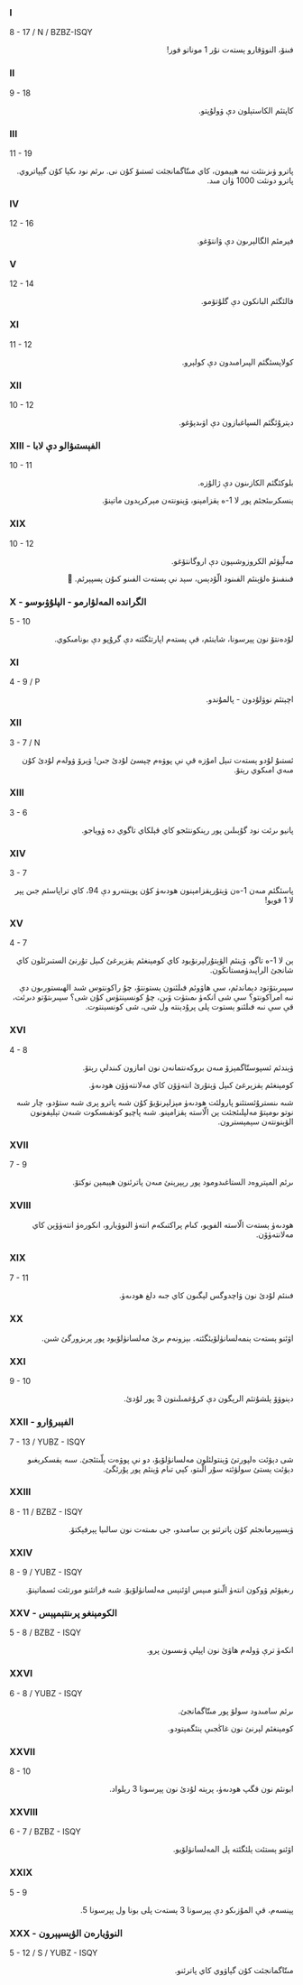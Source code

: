 ### I
8 - 17 / N / BZBZ-ISQY
<p dir="rtl">
فىنۆ، النوۋقارو ېستەت نۇر 1 موناتو فور!
</p>

### II
9 - 18
<p dir="rtl">
كاپتئم الكاستېلون دې ۋولۇپتو.
</p>

### III
11 - 19
<p dir="rtl">
پاترو ۋىزىتئت نىە ھېيمون، كاي مىتّاگمانجئت ئستىۆ كۇن نى. ىرئم نود ىكېا كۇن گېپاتروي. پاترو دونئت 1000 ۈان مىد.
</p>

### IV
12 - 16
<p dir="rtl">
فېرمئم الگالېرىون دې ۋانتۆغو.
</p>

### V
12 - 14
<p dir="rtl">
فالئگئم البانكون دې گلۇتۆمو.
</p>

### XI
11 - 12
<p dir="rtl">
كولاپسئگئم الپىرامىدون دې كولېرو.
</p>

### XII
10 - 12
<p dir="rtl">
دېترۇئگئم السپاغبازون دې اۋىدېۆغو.
</p>

### XIII - الفېستىۋالو دې لابا
10 - 11
<p dir="rtl">
بلوكئگئم الكازىنون دې ژالۇزە.
</p><p dir="rtl">
ېنسكرىبئجئم پور لا 1-ە ېقزامېنو، ۋېنونتەن مېركرېدون ماتېنۆ.
</p>

### XIX
10 - 12
<p dir="rtl">
مەلّېۋئم الكروزوشىپون دې اروگانتۆغو.
</p><p dir="rtl">
فىنفىنۆ ەلۋېنئم الفىنود الّۇدېس، سېد نې ېستەت الفىنو كىۇن ېسپېرئم. 🥲
</p>

### X - الگراندە المەلۋارمو - الپلۇۋىوسو
5 - 10
<p dir="rtl">
لۇدەنتۆ نون پېرسونا، شاينئم، قې ېستەم اپارتئگئتە دې گرۇپو دې بونامىكوي.
</p>

### XI
4 - 9 / P
<p dir="rtl">
اچېتئم نوۋلۇدون - پالمۇندو.
</p>

### XII
3 - 7 / N
<p dir="rtl">
ئستىۇ لۇدو ېستەت تىېل امۇزە قې نې پوۋەم چېسئ لۇدئ جىن! ۋېرۆ ۋولەم لۇدئ كۇن مىەي امىكوي رېتۆ.
</p>

### XIII
3 - 6
<p dir="rtl">
پانيو ىرئت نود گۇېىلىن پور رېنكونتئجو كاي قېلكاي تاگوي دە ۋوياجو.
</p>

### XIV
3 - 7
<p dir="rtl">
پاسئگئم مىەن 1-ەن ۋېتۇرېقزامېنون ھودىەۈ كۇن پوېنتەرو دې 94، كاي تراپاسئم جىن پېر لا 1 فويو!
</p>

### XV
4 - 7
<p dir="rtl">
ېن لا 1-ە تاگو، ۋېنئم الۋېتۇرلېرنۆيود كاي كومېنغئم ېقزېرغئ كىېل تۇرنئ الستىرئلون كاي شانجئ الراپىدۈمستانڭون.
</p><p dir="rtl">
سپىرىتۆتود دېماندئم، سې ھاۋوئم فىلئنون ېستونتۆ، چۇ راكونتوس شىد الھىستورىون دې نىە امراكونتو؟ سې شى انكەۈ ىمىتۈت ۋىن، چۇ كونسېنتۈس كۇن شى؟ سپىرىتۆتو دىرئت، قې سې نىە فىلئنو ېستوت پلى پرۇدېنتە ول شى، شى كونسېنتوت.
</p>

### XVI
4 - 8
<p dir="rtl">
ۋېندئم ئسپوستّاگمېزۆ مىەن بروكەنتمانەن نون امازون كىندلې رېتۆ.
</p>
<p dir="rtl">
كومېنغئم ېقزېرغئ كىېل ۋېتۇرئ انتەۈۆن كاي مەلانتەۈۆن ھودىەۈ.
</p><p dir="rtl">
شىە ىنسترۇئستئنو پارولئت ھودىەۈ مېزلېرنۆيۆ كۇن شىە پاترو پرى شىە ستۇدو، چار شىە نوتو ىومېتۆ مەلپلىئجئت ېن الّاستە ېقزامېنو. شىە پاچيو كونفىسكوت شىەن تېلېفونون الۋېنونتەن سېمېسترون.
</p>

### XVII
7 - 9
<p dir="rtl">
ىرئم المېتروەد الستاغىدومود پور رېپرېنئ مىەن پاترئنون ھېيمېن نوكتۆ.
</p>

### XVIII
<p dir="rtl">
ھودىەۈ ېستەت الّاستە الفويو، كىام  پراكتىكەم انتەۈ النوۋيارو، انكورەۈ انتەۈۆېن كاي مەلانتەۈۆن.
</p>

### XIX
7 - 11
<p dir="rtl">
فىنئم لۇدئ نون ۋاچدوگس لېگىون كاي جىە دلغ ھودىەۈ.
</p>

### XX
<p dir="rtl">
اۋئنو ېستەت ېنمەلسانۈلۆيئگئتە. بېزونەم ىرئ مەلسانۈلۆيود پور پرىزورگئ شىن.
</p>

### XXI
9 - 10
<p dir="rtl">
دېنوۋۆ ېلشۇتئم الرېگون دې كرۇغمىلىتون 3 پور لۇدئ.
</p>

### XXII - الفېبرۇارو
7 - 13 / YUBZ - ISQY
<p dir="rtl">
شى دېۋئت ەلپورتئ ۋېنتولئلون مەلسانۈلۆيۆ، دو نې پوۋەت ېلّىتئجئ. سىە ېقسكرېغىو دېۋئت ېستئ سولۋئتە سۇر الّىتو، كېي تىام ۋېنئم پور پۇرئگئ.
</p>

### XXIII
8 - 11 / BZBZ - ISQY
<p dir="rtl">
ۋېسپېرمانجئم كۇن پاترئنو ېن سامىدو، جى ىمىتەت نون سالىيا پېرفېكتۆ.
</p>

### XXIV
8 - 9 / YUBZ - ISQY
<p dir="rtl">
رىغېۋئم ۋوكون انتەۈ الّىتو مىېس اۋئنېس مەلسانۈلۆيۆ. شىە فراتئنو مورتئت ئسماتېنۆ.
</p>

### XXV - الكومېنغو پرىنتېمپېس
5 - 8 / BZBZ - ISQY
<p dir="rtl">
انكەۈ ترې ۋولەم ھاۋئ نون اپپلې ۋىسىون پرو.
</p>

### XXVI
6 - 8 / YUBZ - ISQY
<p dir="rtl">
ىرئم سامىدود سولۆ پور مىتّاگمانجئ.
</p><p dir="rtl">
كومېنغئم لېرنئ نون غاڭجىې ېنئگمېتودو.
</p>

### XXVII
8 - 10
<p dir="rtl">
ابونئم  نون قگپ ھودىەۈ، پرېتە لۇدئ نون پېرسونا 3 رېلواد.
</p>

### XXVIII
6 - 7 / BZBZ - ISQY
<p dir="rtl">
اۋئنو ېستئت ېلئگئتە ېل المەلسانۈلۆيو.
</p>

### XXIX
5 - 9
<p dir="rtl">
پېنسەم، قې المۇزىكو دې پېرسونا 3 ېستەت پلى بونا ول پېرسونا 5.
</p>

### XXX - النوۋيارەن الۋېسپېرون
5 - 12 / S / YUBZ - ISQY
<p dir="rtl">
مىتّاگمانجئت كۇن گېاۋوي كاي پاترئنو.
</p>